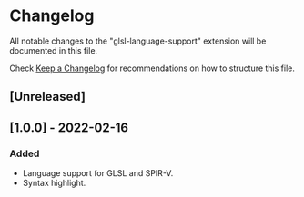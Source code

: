 # Changelog

All notable changes to the "glsl-language-support" extension will be documented in this file.

Check [Keep a Changelog](http://keepachangelog.com/) for recommendations on how to structure this file.

## [Unreleased]


## [1.0.0] - 2022-02-16
### Added
- Language support for GLSL and SPIR-V.
- Syntax highlight.